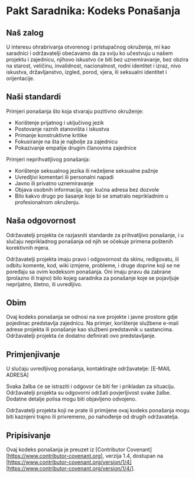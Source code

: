 # Pakt Saradnika: Kodeks Ponašanja

## Naš zalog

U interesu ohrabrivanja otvorenog i pristupačnog okruženja, mi kao saradnici i održavatelji obećavamo da za sviju ko učestvuju u našem projektu i zajednicu, njihovo iskustvo će biti bez uznemiravanje, bez obzira na starost, veličinu, invalidnost, nacionalnost, rodni identitet i izraz, nivo iskustva, državljanstvo, izgled, porod, vjera, ili seksualni identitet i orijentacije.

## Naši standardi

Primjeri ponašanja što koja stvaraju pozitivno okruženje:

* Korištenje prijatnog i uključivog jezik
* Postovanje raznih stanovišta i iskustva
* Primanje konstruktivne kritike
* Fokusiranje na šta je najbolje za zajednicu
* Pokazivanje empatije drugim članovima zajednice

Primjeri neprihvatljivog ponašanja:

* Korištenje seksualnog jezika ili neželjene seksualne pažnje
* Uvredljivi komentari ili personalni napadi
* Javno ili privatno uznemiravanje
* Objava osobnih informacija, npr. kućna adresa bez dozvole
* Bilo kakvo drugo po šasanje koje bi se smatralo neprikladnim u profesionalnom okruženju.

## Naša odgovornost

Održavatelji projekta će razjasniti standarde za prihvatljivo ponašanje, i u slučaju neprikladnog ponašanja od njih se očekuje primena poštenih korektivnih mjera.

Održavatelji projekta imaju pravo i odgovornost da skinu, redigovatu, ili odbitu komente, kod, wiki izmjene, probleme, i druge doprine koji se ne poređaju sa ovim kodeksom ponašanja. Oni imaju pravu da zabrane (prolazno ili trajno) bilo kojeg saradnika za ponašanje koje se pojavljuje neprijatno, štetno, ili uvredljivo.

## Obim

Ovaj kodeks ponašanja se odnosi na sve projekte i javne prostore gdje pojedinac predstavlja zajednicu. Na primjer, korištenje službene e-mail adrese projekta ili ponašanje kao službeni predstavnik u sastancima. Održavatelji projekta će dodatno definirati ovo predstavljanje.

## Primjenjivanje

U slučaju uvredljivog ponašanja, kontaktirajte održavatelje: [E-MAIL ADRESA]

Svaka žalba će se istraziti i odgovor će biti fer i prikladan za situaciju. Održavatelji projekta su odgovorni održati povjerljivost svake žalbe. Dodatne detalje polisa mogu biti objavljeno odvojeno.

Održavatelji projekta koji ne prate ili primijene ovaj kodeks ponašanja mogu biti kaznjeni trajno ili privremeno, po nahođenje od drugih održavatelja.

## Pripisivanje

Ovaj kodeks ponašanja je preuzet iz [Contributor Covenant][https://www.contributor-covenant.org], verzija 1.4, dostupan na [https://www.contributor-covenant.org/version/1/4][https://www.contributor-covenant.org/version/1/4/].

